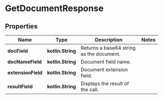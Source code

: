 
# GetDocumentResponse

## Properties
Name | Type | Description | Notes
------------ | ------------- | ------------- | -------------
**docField** | **kotlin.String** | Returns a base64 string as the document. | 
**docNameField** | **kotlin.String** | Document field name. | 
**extensionField** | **kotlin.String** | Document extension field. | 
**resultField** | **kotlin.String** | Displays the result of the call. | 



